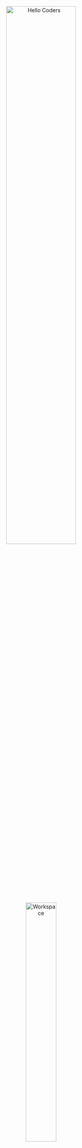 <div align="center" width="50">

<img src="https://github.com/SP-XD/SP-XD/blob/main/images/hellocoders_rounded.gif?raw=true" alt="Hello Coders" width="60%"/> <br>
<img src="https://github.com/SP-XD/SP-XD/blob/main/images/dev-working_rounded.gif?raw=true" alt="Workspace"  width="40%"/><br> 

# Ahmed Mohamed Al-tayep

![Profile Views](https://komarev.com/ghpvc/?username=ahmed-eltayep&style=flat&color=orange&label=PROFILE+VIEWS)
[![telegram badge](https://img.shields.io/badge/Ahmed%20Mohamed-grey?style=flat&logo=telegram)](https://t.me/+201028516047)
[![whatsapp badge](https://img.shields.io/badge/Ahmed%20Mohamed-25D366?style=flat&logo=whatsapp&logoColor=white)](https://wa.me/201028516047) <br>
</div>

<hr></hr>

![tools_I_use](https://img.shields.io/badge/-%F0%9F%9A%80%20Tools%20I%20use-orange)
![semicolon](https://img.shields.io/badge/-%3A-orange)
![Python](https://img.shields.io/badge/Python-FFD43B?style=flat&logo=python&logoColor=darkgreen)
![Selenium](https://img.shields.io/badge/Selenium-43B02A?style=flat&logo=selenium&logoColor=white)
![Playwright](https://img.shields.io/badge/Playwright-2EAD33?style=flat&logo=playwright&logoColor=white)
![Pandas](https://img.shields.io/badge/Pandas-150458?style=flat&logo=pandas&logoColor=white)
![NumPy](https://img.shields.io/badge/NumPy-013243?style=flat&logo=numpy&logoColor=white)
![HTML5](https://img.shields.io/badge/HTML5-E34F26?style=flat&logo=html5&logoColor=white)
![CSS3](https://img.shields.io/badge/CSS3-1572B6?style=flat&logo=css3&logoColor=white)
![JSON](https://img.shields.io/badge/JSON-000000?style=flat&logo=json&logoColor=white)
![Linux](https://img.shields.io/badge/Linux-FCC624?style=flat&logo=linux&logoColor=black)
![Terminal](https://img.shields.io/badge/Terminal-4D4D4D?style=flat&logo=gnome-terminal&logoColor=white)
![Chrome DevTools](https://img.shields.io/badge/Chrome%20DevTools-4285F4?style=flat&logo=googlechrome&logoColor=white)
![VS Code](https://img.shields.io/badge/VS%20Code-007ACC?style=flat&logo=visual-studio-code&logoColor=white)

```python
# My Specialization

class Ahmed_Al_tayep:
    def __init__(self):
        self.name = "Ahmed Mohamed Al-tayep"
        self.specialization = "Web Scraping & Browser Automation"
        
        self.skills = {
            "core_language": "Python",
            "web_scraping": ["requests", "requests-html", "beautifulsoup4"],
            "automation": ["selenium", "playwright"],
            "data_processing": ["pandas", "numpy", "json", "csv"],
            "web_technologies": ["html", "css"],
            "system": ["linux", "terminal", "os", "sys"],
            "development": ["vscode", "venv", "chrome_devtools"],
            "parsing": ["re", "json"],
            "apis": ["requests", "json"]
        }
        
        self.current_focus = "Web Scraping Projects on Various Websites"
        self.goal = "Learning Advanced Techniques & Gaining More Experience"
```

-  <img alt="GIF" src="https://github.com/SP-XD/SP-XD/blob/main/images/Developer.gif" width="25" /> &nbsp; I'm currently working on **Web Scraping Projects** to learn more techniques and gain experience. <img align="right" src="https://raw.githubusercontent.com/Tarikul-Islam-Anik/Animated-Fluent-Emojis/master/Emojis/Animals/Penguin.png" alt="Penguin" width="15%" /><br>
- <img src="https://github.com/SP-XD/SP-XD/blob/main/images/hyperkitty.gif?raw=true" width="20" />&nbsp;&nbsp;&nbsp; I specialize in **Web Scraping & Browser Automation** using Python. <br>
- 🎮 &nbsp;&nbsp; I love **Gaming, PC Building & Technology**. <br>
- 🏕️ &nbsp;&nbsp; I enjoy **Camping & Survival Adventures**. <br>
- <img src="https://github.com/SP-XD/SP-XD/blob/main/images/message.gif?raw=true" width="25" />&nbsp;&nbsp; Ask me about **Web Scraping, Automation, PC Building, or Gaming**. <br>
- <img src="https://github.com/SP-XD/SP-XD/blob/main/images/letterbox.gif?raw=true" width="25" /> &nbsp; Find me on: **[Telegram](https://t.me/+201028516047)** | **[WhatsApp](https://wa.me/201028516047)**<br>
- &nbsp;&nbsp;<img src="https://github.com/SP-XD/SP-XD/blob/main/images/lightning.gif?raw=true" width="12" />&nbsp;&nbsp;&nbsp;&nbsp;Fun fact: Web scraping can collect data **1000x faster** than manual copying!<br>


<!--img src="https://github.com/SP-XD/SP-XD/blob/main/images/this_page_is.gif?raw=true"  width="40%"/-->

</div>
